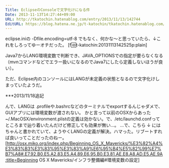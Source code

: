 ```yaml
---
Title: EclipseのConsoleで文字化けになる件
Date: 2013-11-13T14:27:44+09:00
URL: http://tkatochin.hatenablog.com/entry/2013/11/13/142744
EditURL: https://blog.hatena.ne.jp/t-katochin/tkatochin.hatenablog.com/atom/entry/12921228815712473380
---
```


eclipse.iniの -Dfile.encoding=utf-8
でもなく、何かな〜と思っていたら、↓これをしろってゆーオチだった。
[f:id:t-katochin:20131113142525p:plain]

Java7からLANG環境変数で判断でき、JAVA_OPTIONSでの指定が要らなくなる（mvnコマンドなどでエラー扱いになるのでJava7にしたら定義しないほうが良い）。

ただ、Eclipse内のコンソールにはLANGが未定義の状態となるので文字化けしまっていたようだ。

***2013/11/18追記

んで、LANGは .profileや.bashrcなどのターミナルでexportするんじゃダメで、GUIアプリには環境変数が渡されない。
かと言って以前のOSXからあった ~/.MacOSX/environment.plistの定義は効かない。で、/etc/launchd.confってところまで辿り着いたんだけど修正しても効果が無い…。
…で、こちら ↓ にはちゃんと書かれていて、ようやくLANGの定義が解決。ハマった。リブートすれば良いってことだったのねー。
[http://osx.miko.org/index.php/Beginning_OS_X_Mavericks/%E3%82%A4%E3%83%B3%E3%83%95%E3%83%A9%E6%95%B4%E5%82%99%E7%B7%A8#.E7.92.B0.E5.A2.83.E5.A4.89.E6.95.B0.E3.81.AE.E8.A8.AD.E5.AE.9A:title=Beginning OS X Mavericks/インフラ整備編#環境変数の設定]  
